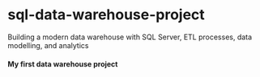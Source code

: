 # sql-data-warehouse-project
Building a modern data warehouse with SQL Server, ETL processes, data modelling, and analytics

#### My first data warehouse project
